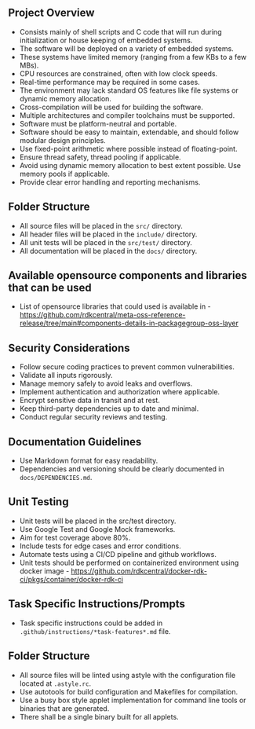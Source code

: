 
## Project Overview
- Consists mainly of shell scripts and C code that will run during initialization or house keeping of embedded systems.
- The software will be deployed on a variety of embedded systems.
- These systems have limited memory (ranging from a few KBs to a few MBs).
- CPU resources are constrained, often with low clock speeds.
- Real-time performance may be required in some cases.
- The environment may lack standard OS features like file systems or dynamic memory allocation.
- Cross-compilation will be used for building the software.
- Multiple architectures and compiler toolchains must be supported.
- Software must be platform-neutral and portable.
- Software should be easy to maintain, extendable, and should follow modular design principles.
- Use fixed-point arithmetic where possible instead of floating-point.
- Ensure thread safety, thread pooling if applicable.
- Avoid using dynamic memory allocation to best extent possible. Use memory pools if applicable.
- Provide clear error handling and reporting mechanisms.

## Folder Structure
- All source files will be placed in the `src/` directory.
- All header files will be placed in the `include/` directory.
- All unit tests will be placed in the `src/test/` directory.
- All documentation will be placed in the `docs/` directory.

## Available opensource components and libraries that can be used 
- List of opensource libraries that could used is available in - https://github.com/rdkcentral/meta-oss-reference-release/tree/main#components-details-in-packagegroup-oss-layer

## Security Considerations
- Follow secure coding practices to prevent common vulnerabilities.
- Validate all inputs rigorously.
- Manage memory safely to avoid leaks and overflows.
- Implement authentication and authorization where applicable.
- Encrypt sensitive data in transit and at rest.
- Keep third-party dependencies up to date and minimal.
- Conduct regular security reviews and testing.

## Documentation Guidelines
- Use Markdown format for easy readability.
- Dependencies and versioning should be clearly documented in `docs/DEPENDENCIES.md`.

## Unit Testing
- Unit tests will be placed in the src/test directory.
- Use Google Test and Google Mock frameworks.
- Aim for test coverage above 80%.
- Include tests for edge cases and error conditions.
- Automate tests using a CI/CD pipeline and github workflows.
- Unit tests should be performed on containerized environment using docker image - https://github.com/rdkcentral/docker-rdk-ci/pkgs/container/docker-rdk-ci

## Task Specific Instructions/Prompts
- Task specific instructions could be added in `.github/instructions/*task-features*.md` file.


## Folder Structure

- All source files will be linted using astyle with the configuration file located at `.astyle.rc`.
- Use autotools for build configuration and Makefiles for compilation.
- Use a busy box style applet implementation for command line tools or binaries that are generated.
- There shall be a single binary built for all applets.


